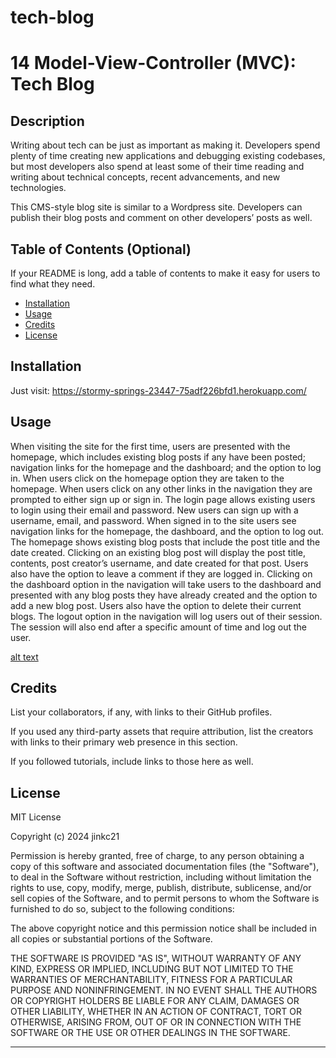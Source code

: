 # tech-blog

# 14 Model-View-Controller (MVC): Tech Blog

## Description

Writing about tech can be just as important as making it. Developers spend plenty of time creating new applications and debugging existing codebases, but most developers also spend at least some of their time reading and writing about technical concepts, recent advancements, and new technologies.

This CMS-style blog site is similar to a Wordpress site. Developers can publish their blog posts and comment on other developers’ posts as well.

## Table of Contents (Optional)

If your README is long, add a table of contents to make it easy for users to find what they need.

- [Installation](#installation)
- [Usage](#usage)
- [Credits](#credits)
- [License](#license)

## Installation

Just visit:
https://stormy-springs-23447-75adf226bfd1.herokuapp.com/

## Usage


When visiting the site for the first time, users are presented with the homepage, which includes existing blog posts if any have been posted; navigation links for the homepage and the dashboard; and the option to log in.
When users click on the homepage option they are taken to the homepage.
When users click on any other links in the navigation they are prompted to either sign up or sign in.
The login page allows existing users to login using their email and password. New users can sign up with a username, email, and password.
When signed in to the site users see navigation links for the homepage, the dashboard, and the option to log out.
The homepage shows existing blog posts that include the post title and the date created.
Clicking on an existing blog post will display the post title, contents, post creator’s username, and date created for that post.
Users also have the option to leave a comment if they are logged in.
Clicking on the dashboard option in the navigation will take users to the dashboard and presented with any blog posts they have already created and the option to add a new blog post.
Users also have the option to delete their current blogs.
The logout option in the navigation will log users out of their session.
The session will also end after a specific amount of time and log out the user.

[alt text](assets/images/screenshot.png)


## Credits

List your collaborators, if any, with links to their GitHub profiles.

If you used any third-party assets that require attribution, list the creators with links to their primary web presence in this section.

If you followed tutorials, include links to those here as well.

## License

MIT License

Copyright (c) 2024 jinkc21

Permission is hereby granted, free of charge, to any person obtaining a copy
of this software and associated documentation files (the "Software"), to deal
in the Software without restriction, including without limitation the rights
to use, copy, modify, merge, publish, distribute, sublicense, and/or sell
copies of the Software, and to permit persons to whom the Software is
furnished to do so, subject to the following conditions:

The above copyright notice and this permission notice shall be included in all
copies or substantial portions of the Software.

THE SOFTWARE IS PROVIDED "AS IS", WITHOUT WARRANTY OF ANY KIND, EXPRESS OR
IMPLIED, INCLUDING BUT NOT LIMITED TO THE WARRANTIES OF MERCHANTABILITY,
FITNESS FOR A PARTICULAR PURPOSE AND NONINFRINGEMENT. IN NO EVENT SHALL THE
AUTHORS OR COPYRIGHT HOLDERS BE LIABLE FOR ANY CLAIM, DAMAGES OR OTHER
LIABILITY, WHETHER IN AN ACTION OF CONTRACT, TORT OR OTHERWISE, ARISING FROM,
OUT OF OR IN CONNECTION WITH THE SOFTWARE OR THE USE OR OTHER DEALINGS IN THE
SOFTWARE.

---
